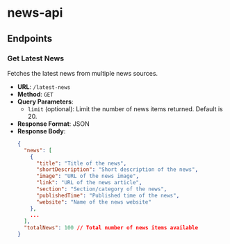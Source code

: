 # news-api

## Endpoints

### Get Latest News

Fetches the latest news from multiple news sources.

- **URL**: `/latest-news`
- **Method**: `GET`
- **Query Parameters**:
  - `limit` (optional): Limit the number of news items returned. Default is 20.
- **Response Format**: JSON
- **Response Body**:
  ```json
  {
    "news": [
      {
        "title": "Title of the news",
        "shortDescription": "Short description of the news",
        "image": "URL of the news image",
        "link": "URL of the news article",
        "section": "Section/category of the news",
        "publishedTime": "Published time of the news",
        "website": "Name of the news website"
      },
      ...
    ],
    "totalNews": 100 // Total number of news items available
  }
